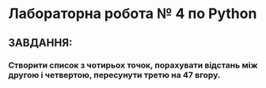 # Лабораторна робота № 4 по Python

## ЗАВДАННЯ:
### Створити список з чотирьох точок, порахувати відстань між другою і четвертою, пересунути третю на 47 вгору.
